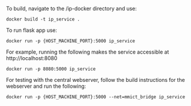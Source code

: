 To build, navigate to the /ip-docker directory and use:

`docker build -t ip_service .`

To run flask app use:

`docker run -p {HOST_MACHINE_PORT}:5000 ip_service`

For example, running the following makes the service accessible at http://localhost:8080

`docker run -p 8080:5000 ip_service`

For testing with the central webserver, follow the build instructions for the webserver and run the following:

`docker run -p {HOST_MACHINE_PORT}:5000 --net=mmict_bridge ip_service`